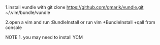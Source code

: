 1.install vundle with
git clone https://github.com/gmarik/vundle.git ~/.vim/bundle/vundle

2.open a vim and run :BundleInstall or run vim +BundleInstall +qall from console

NOTE 1. you may need to install YCM  
